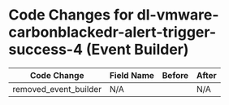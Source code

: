 # Code Changes for dl-vmware-carbonblackedr-alert-trigger-success-4 (Event Builder)

| Code Change | Field Name | Before | After |
|-------------|------------|--------|-------|
| removed_event_builder | N/A |  | N/A |
